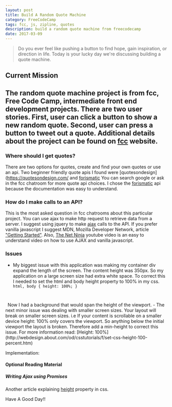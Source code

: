```yaml
---
layout: post
title: Build A Random Quote Machine
category: FreeCodeCamp
tags: fcc, js, zipline, quotes
description: build a random quote machine from freecodecamp 
date: 2017-03-09
---
```


>Do you ever feel like pushing a button to find hope, gain inspiration, or direction in life. Today is your lucky day we're discussing building a quote machine.

## Current Mission
The random quote machine project is from fcc, Free Code Camp, intermediate front end development projects. There are two user stories. First, user can click a button to show a new random quote. Second, user can press a button to tweet out a quote. Additional details about the project can be found on [fcc](https://www.freecodecamp.com/challenges/build-a-random-quote-machine) website.
----
  
### Where should I get quotes?
There are two options for quotes, create and find your own quotes or use an api. Two beginner friendly quote apis I found were [quotesondesign](https://quotesondesign.com/ and [forismatic](http://forismatic.com/en/)
You can search google or ask in the fcc chatroom for more quote api choices. I chose the [forismatic](http://forismatic.com/en/api/) api because the documentation was easy to understand.

### How do I make calls to an API?
This is the most asked question in fcc chatrooms about this particular project. You can use ajax to make http request to retrieve data from a server. I suggest using jquery to make [ajax](http://api.jquery.com/jquery.ajax/) calls to the API. If you prefer vanilla javascript I suggest MDN, Mozilla Developer Network, article ["Getting Started"](https://developer.mozilla.org/en-US/docs/AJAX/Getting_Started). Also, [The Net Ninja](https://www.youtube.com/watch?v=h0ZUpPiV1ac&index=2&list=PL4cUxeGkcC9jAhrjtZ9U93UMIhnCc44MH) youtube video is an easy to understand video on how to use AJAX and vanilla javascript.
    
### Issues
- My biggest issue with this application was making my container div expand the length of the screen. The content height was 350px. So my application on a large screen size had extra white space. To correct this I needed to set the html and body height property to 100% in my css.
  <code>
      html, body {
          height: 100%;
      }
 </code>
Now I had a background that would span the height of the viewport. 
- The next minor issue was dealing with smaller screen sizes. Your layout will break on smaller screen sizes. i.e If your content is scrollable on a smaller device height: 100% only covers the viewport. So anything below the initial viewport the layout is broken. Therefore add a min-height to correct this issue.
 For more information read: 
     [Height: 100%](http://webdesign.about.com/od/csstutorials/f/set-css-height-100-percent.htm)
 
 Implementation:
 
 
#### Optional Reading Material 
##### Writing Ajax using Promises

Another article explaining [height](http://www.mattboldt.com/css-100-percent-height/) property in css.
 
Have A Good Day!!

